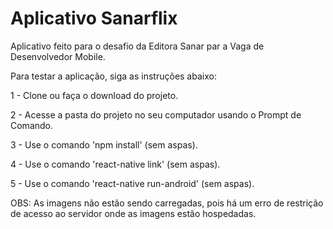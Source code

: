 # Aplicativo Sanarflix

<p>Aplicativo feito para o desafio da Editora Sanar par a Vaga de Desenvolvedor Mobile.</p>

<p>Para testar a aplicação, siga as instruções abaixo: </p>

<p>1 - Clone ou faça o download do projeto.</p>
<p>2 - Acesse a pasta do projeto no seu computador usando o Prompt de Comando.</p>
<p>3 - Use o comando 'npm install' (sem aspas).</p>
<p>4 - Use o comando 'react-native link' (sem aspas).</p>
<p>5 - Use o comando 'react-native run-android' (sem aspas).</p>

<p>OBS: As imagens não estão sendo carregadas, pois há um erro de restrição de acesso ao servidor onde as imagens estão hospedadas.</p>
